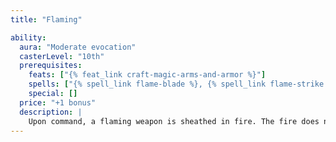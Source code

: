 ```yaml
---
title: "Flaming"

ability:
  aura: "Moderate evocation"
  casterLevel: "10th"
  prerequisites:
    feats: ["{% feat_link craft-magic-arms-and-armor %}"]
    spells: ["{% spell_link flame-blade %}, {% spell_link flame-strike %}, or {% spell_link fireball %}"]
    special: []
  price: "+1 bonus"
  description: |
    Upon command, a flaming weapon is sheathed in fire. The fire does not harm the wielder. The effect remains until another command is given. A flaming weapon deals an extra {% die_roll 1 6 0 %} points of fire damage on a successful hit. Bows, crossbows, and slings so crafted bestow the fire energy upon their ammunition.
---
```

